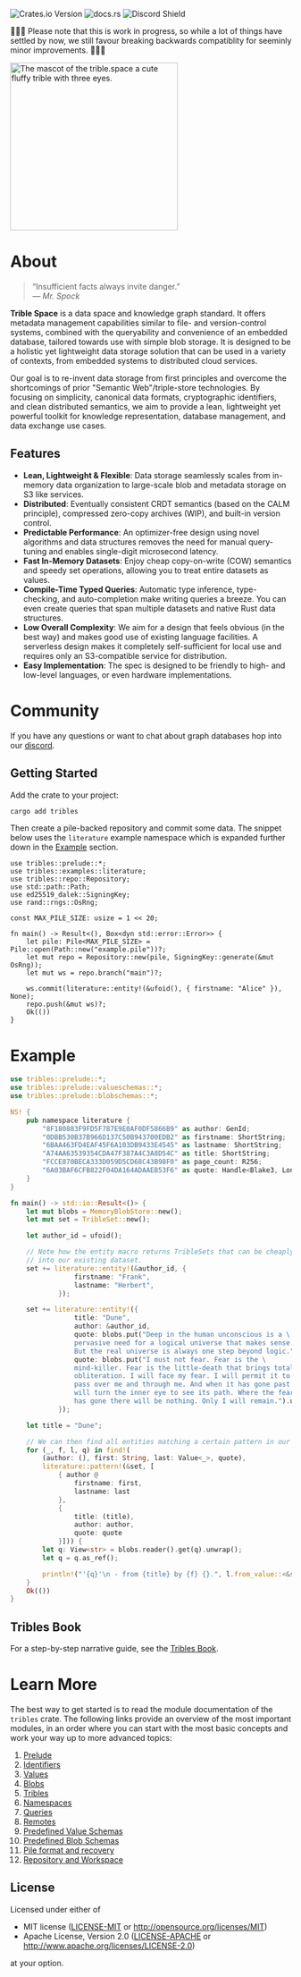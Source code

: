 ![Crates.io Version](https://img.shields.io/crates/v/tribles)
![docs.rs](https://img.shields.io/docsrs/tribles)
![Discord Shield](https://discordapp.com/api/guilds/795317845181464651/widget.png?style=shield)

🚧🚧🚧 Please note that this is work in progress, so while a lot of things have settled by now, we still favour breaking backwards compatiblity for seeminly minor improvements. 🚧🚧🚧


<img src="https://github.com/triblespace/tribles-rust/blob/master/sticker.png?raw=true" width="300"
 alt="The mascot of the trible.space a cute fluffy trible with three eyes."/>


# About

> “Insufficient facts always invite danger.”  
> — *Mr. Spock*

**Trible Space** is a data space and knowledge graph standard. It offers metadata management capabilities similar to file- and version-control systems, combined with the queryability and convenience of an embedded database, tailored towards use with simple blob storage. It is designed to be a holistic yet lightweight data storage solution that can be used in a variety of contexts, from embedded systems to distributed cloud services.

Our goal is to re-invent data storage from first principles and overcome the shortcomings of prior "Semantic Web"/triple-store technologies. By focusing on simplicity, canonical data formats, cryptographic identifiers, and clean distributed semantics, we aim to provide a lean, lightweight yet powerful toolkit for knowledge representation, database management, and data exchange use cases.

## Features

- **Lean, Lightweight & Flexible**: Data storage seamlessly scales from in-memory data organization to large-scale blob and metadata storage on S3 like services.
- **Distributed**: Eventually consistent CRDT semantics (based on the CALM principle), compressed zero-copy archives (WIP), and built-in version control.
- **Predictable Performance**: An optimizer-free design using novel algorithms and data structures removes the need for manual query-tuning and enables single-digit microsecond latency.  
- **Fast In-Memory Datasets**: Enjoy cheap copy-on-write (COW) semantics and speedy set operations, allowing you to treat entire datasets as values.
- **Compile-Time Typed Queries**: Automatic type inference, type-checking, and auto-completion make writing queries a breeze. You can even create queries that span multiple datasets and native Rust data structures.
- **Low Overall Complexity**: We aim for a design that feels obvious (in the best way) and makes good use of existing language facilities. A serverless design makes it completely self-sufficient for local use and requires only an S3-compatible service for distribution.
- **Easy Implementation**: The spec is designed to be friendly to high- and low-level languages, or even hardware implementations.

# Community

If you have any questions or want to chat about graph databases hop into our [discord](https://discord.gg/v7AezPywZS).

## Getting Started

Add the crate to your project:

```bash
cargo add tribles
```

Then create a pile-backed repository and commit some data. The snippet below uses the `literature` example namespace which is expanded further down in the [Example](#example) section.

```rust,ignore
use tribles::prelude::*;
use tribles::examples::literature;
use tribles::repo::Repository;
use std::path::Path;
use ed25519_dalek::SigningKey;
use rand::rngs::OsRng;

const MAX_PILE_SIZE: usize = 1 << 20;

fn main() -> Result<(), Box<dyn std::error::Error>> {
    let pile: Pile<MAX_PILE_SIZE> = Pile::open(Path::new("example.pile"))?;
    let mut repo = Repository::new(pile, SigningKey::generate(&mut OsRng));
    let mut ws = repo.branch("main")?;

    ws.commit(literature::entity!(&ufoid(), { firstname: "Alice" }), None);
    repo.push(&mut ws)?;
    Ok(())
}
```

# Example

```rust
use tribles::prelude::*;
use tribles::prelude::valueschemas::*;
use tribles::prelude::blobschemas::*;

NS! {
    pub namespace literature {
        "8F180883F9FD5F787E9E0AF0DF5866B9" as author: GenId;
        "0DBB530B37B966D137C50B943700EDB2" as firstname: ShortString;
        "6BAA463FD4EAF45F6A103DB9433E4545" as lastname: ShortString;
        "A74AA63539354CDA47F387A4C3A8D54C" as title: ShortString;
        "FCCE870BECA333D059D5CD68C43B98F0" as page_count: R256;
        "6A03BAF6CFB822F04DA164ADAAEB53F6" as quote: Handle<Blake3, LongString>;
    }
}

fn main() -> std::io::Result<()> {
    let mut blobs = MemoryBlobStore::new();
    let mut set = TribleSet::new();

    let author_id = ufoid();

    // Note how the entity macro returns TribleSets that can be cheaply merged
    // into our existing dataset.
    set += literature::entity!(&author_id, {
                firstname: "Frank",
                lastname: "Herbert",
            });

    set += literature::entity!({
                title: "Dune",
                author: &author_id,
                quote: blobs.put("Deep in the human unconscious is a \
                pervasive need for a logical universe that makes sense. \
                But the real universe is always one step beyond logic.").unwrap(),
                quote: blobs.put("I must not fear. Fear is the \
                mind-killer. Fear is the little-death that brings total \
                obliteration. I will face my fear. I will permit it to \
                pass over me and through me. And when it has gone past I \
                will turn the inner eye to see its path. Where the fear \
                has gone there will be nothing. Only I will remain.").unwrap(),
            });

    let title = "Dune";

    // We can then find all entities matching a certain pattern in our dataset.
    for (_, f, l, q) in find!(
        (author: (), first: String, last: Value<_>, quote),
        literature::pattern!(&set, [
            { author @
                firstname: first,
                lastname: last
            },
            {
                title: (title),
                author: author,
                quote: quote
            }])) {
        let q: View<str> = blobs.reader().get(q).unwrap();
        let q = q.as_ref();

        println!("'{q}'\n - from {title} by {f} {}.", l.from_value::<&str>())
    }
    Ok(())
}
```

## Tribles Book

For a step-by-step narrative guide, see the [Tribles Book](book/README.md).

# Learn More

The best way to get started is to read the module documentation of the `tribles` crate. The following links provide an overview of the most important modules, in an order where you can start with the most basic concepts and work your way up to more advanced topics:

1. [Prelude](https://docs.rs/tribles/latest/tribles/prelude/index.html)
2. [Identifiers](https://docs.rs/tribles/latest/tribles/id/index.html)
3. [Values](https://docs.rs/tribles/latest/tribles/value/index.html)
4. [Blobs](https://docs.rs/tribles/latest/tribles/blob/index.html)
5. [Tribles](https://docs.rs/tribles/latest/tribles/trible/index.html)
6. [Namespaces](https://docs.rs/tribles/latest/tribles/namespace/index.html)
7. [Queries](https://docs.rs/tribles/latest/tribles/query/index.html)
8. [Remotes](https://docs.rs/tribles/latest/tribles/remote/index.html)
9. [Predefined Value Schemas](https://docs.rs/tribles/latest/tribles/value/schemas/index.html)
10. [Predefined Blob Schemas](https://docs.rs/tribles/latest/tribles/blob/schemas/index.html)
11. [Pile format and recovery](https://docs.rs/tribles/latest/tribles/repo/struct.Pile.html)
12. [Repository and Workspace](https://docs.rs/tribles/latest/tribles/repo/index.html)
## License

Licensed under either of

* MIT license ([LICENSE-MIT](LICENSE-MIT) or <http://opensource.org/licenses/MIT>)
* Apache License, Version 2.0 ([LICENSE-APACHE](LICENSE-APACHE) or <http://www.apache.org/licenses/LICENSE-2.0>)

at your option.
